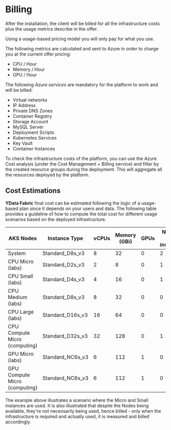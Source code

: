 # Billing
After the installation, the client will be billed for all the infrastructure costs plus the usage metrics describe in the offer.

Using a usage-based pricing model you will only pay for what you use.

The following metrics are calculated and sent to Azure in order to charge you at the current offer pricing:

- CPU / Hour
- Memory / Hour
- GPU / Hour

The following *Azure services* are mandatory for the platform to work and will be billed:

- Virtual networks
- IP Address
- Private DNS Zones
- Container Registry
- Storage Account
- MySQL Server
- Deployment Scripts
- Kubernetes Services
- Key Vault
- Container Instances

To check the infrastructure costs of the platform, you can use the Azure Cost analysis (under the Cost Management + Billing service) and filter by the
created resource groups during the deployment. This will aggregate all the resources deployed by the platform.

## Cost Estimations

**YData Fabric** final cost can be estimated following the logic of a usage-based plan since it depends on your users and data. The following table provides
a guideline of how to compute the total cost for different usage scenarios based on the deployed infrastructure.

| AKS Nodes | Instance Type | vCPUs | Memory (GBi) | GPUs | Number of instances | % Usage/ CPU/Hour | % Usage/ Memory/Hour | % Usage/ GPU/Hour | Cost Azure/Hour | Cost Azure/Day | Cost YData/Hour | Cost YData/Day |
| --- | --- | --- | --- | --- | --- | --- | --- | --- | --- | --- | --- | --- |
| System | Standard_D8s_v3 | 8 | 32 | 0 | 2 | 30 | 30 | 0 | 0.4800 | 23.04 | 0.288 | 6.912 |
| CPU Micro (labs) | Standard_D2s_v3 | 2 | 8 | 0 | 1 | 50 | 50 | 0 | 0.1200 | 2.88 | 0.06 | 1.44 |
| CPU Small (labs) | Standard_D4s_v3 | 4 | 16 | 0 | 1 | 50 | 50 | 0 | 0.2400 | 5.76 | 0.12 | 2.88 |
| CPU Medium (labs) | Standard_D8s_v3 | 8 | 32 | 0 | 0 | 0 | 0 | 0 | 0.4800 | 0 | 0 | 0 |
| CPU Large (labs) | Standard_D16s_v3 | 16 | 64 | 0 | 0 | 0 | 0 | 0 | 0.9600 | 0 | 0 | 0 |
| CPU Compute Micro (computing) | Standard_D32s_v3 | 32 | 128 | 0 | 1 | 80 | 80 | 0 | 1.9200 | 46.08 | 1.536 | 36.864 |
| GPU Micro (labs) | Standard_NC6s_v3 | 6 | 112 | 1 | 0 | 0 | 0 | 0 | 3.8230 | 0 | 0 | 0 |
| GPU Compute Micro (computing) | Standard_NC6s_v3 | 6 | 112 | 1 | 0 | 0 | 0 | 0 | 3.8230 | 0 | 0 | 0 |

The example above illustrates a scenario where the Micro and Small instances are used.
It is also illustrated that despite the Nodes being available, they're not necessarily being used, hence billed - only when the infrastructure is required and actually used,
it is measured and billed accordingly.

